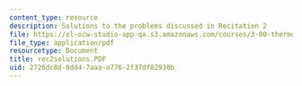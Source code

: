 ```yaml
---
content_type: resource
description: Solutions to the problems discussed in Recitation 2
file: https://ol-ocw-studio-app-qa.s3.amazonaws.com/courses/3-00-thermodynamics-of-materials-fall-2002/2726dc8d0dd47aaaa7762f37df82930b_rec2solutions.PDF
file_type: application/pdf
resourcetype: Document
title: rec2solutions.PDF
uid: 2726dc8d-0dd4-7aaa-a776-2f37df82930b
---
```

